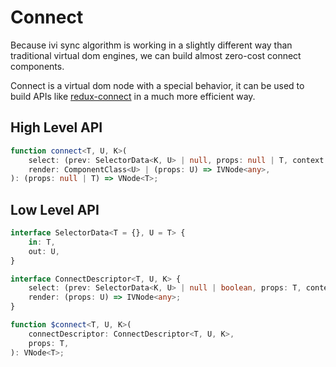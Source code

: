 # Connect

Because ivi sync algorithm is working in a slightly different way than traditional virtual dom engines, we can build
almost zero-cost connect components.

Connect is a virtual dom node with a special behavior, it can be used to build APIs like [redux-connect](https://github.com/reactjs/react-redux/blob/master/docs/api.md#connectmapstatetoprops-mapdispatchtoprops-mergeprops-options)
in a much more efficient way.

## High Level API

```ts
function connect<T, U, K>(
    select: (prev: SelectorData<K, U> | null, props: null | T, context: Context) => SelectorData<K, U>,
    render: ComponentClass<U> | (props: U) => IVNode<any>,
): (props: null | T) => VNode<T>;
```

## Low Level API

```ts
interface SelectorData<T = {}, U = T> {
    in: T,
    out: U,
}

interface ConnectDescriptor<T, U, K> {
    select: (prev: SelectorData<K, U> | null | boolean, props: T, context: Context) => SelectorData<K, U>;
    render: (props: U) => IVNode<any>;
}

function $connect<T, U, K>(
    connectDescriptor: ConnectDescriptor<T, U, K>,
    props: T,
): VNode<T>;
```

